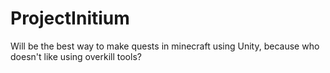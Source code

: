 # ProjectInitium
Will be the best way to make quests in minecraft using Unity, because who doesn't like using overkill tools?
